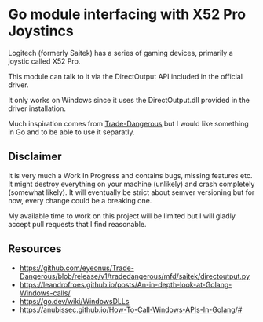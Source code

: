 # Go module interfacing with X52 Pro Joystincs

Logitech (formerly Saitek) has a series of gaming devices, primarily
a joystic called X52 Pro.

This module can talk to it via the DirectOutput API included
in the official driver.

It only works on Windows since it uses the DirectOutput.dll provided
in the driver installation.


Much inspiration comes from [Trade-Dangerous](https://github.com/eyeonus/Trade-Dangerous/blob/release/v1/tradedangerous/mfd/saitek/)
but I would like something in Go and to be able to use it separatly.


## Disclaimer

It is very much a Work In Progress and contains bugs, missing features etc.
It might destroy everything on your machine (unlikely) and 
crash completely (somewhat likely). 
It will eventually be strict about semver versioning but for now, every 
change could be a breaking one.

My available time to work on this project will be limited but I will gladly accept
pull requests that I find reasonable.


## Resources
- https://github.com/eyeonus/Trade-Dangerous/blob/release/v1/tradedangerous/mfd/saitek/directoutput.py
- https://leandrofroes.github.io/posts/An-in-depth-look-at-Golang-Windows-calls/
- https://go.dev/wiki/WindowsDLLs
- https://anubissec.github.io/How-To-Call-Windows-APIs-In-Golang/#
